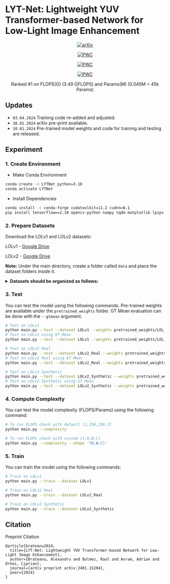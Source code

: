 # LYT-Net: Lightweight YUV Transformer-based Network for Low-Light Image Enhancement

<div align="center">
  
[![arXiv](https://img.shields.io/badge/arxiv-paper-179bd3)](https://arxiv.org/abs/2401.15204)
	
[![PWC](https://img.shields.io/endpoint.svg?url=https://paperswithcode.com/badge/lyt-net-lightweight-yuv-transformer-based/low-light-image-enhancement-on-lol)](https://paperswithcode.com/sota/low-light-image-enhancement-on-lol?p=lyt-net-lightweight-yuv-transformer-based)
	
[![PWC](https://img.shields.io/endpoint.svg?url=https://paperswithcode.com/badge/lyt-net-lightweight-yuv-transformer-based/low-light-image-enhancement-on-lolv2)](https://paperswithcode.com/sota/low-light-image-enhancement-on-lolv2?p=lyt-net-lightweight-yuv-transformer-based)

[![PWC](https://img.shields.io/endpoint.svg?url=https://paperswithcode.com/badge/lyt-net-lightweight-yuv-transformer-based/low-light-image-enhancement-on-lolv2-1)](https://paperswithcode.com/sota/low-light-image-enhancement-on-lolv2-1?p=lyt-net-lightweight-yuv-transformer-based)

Ranked #1 on FLOPS(G) (3.49 GFLOPS) and Params(M) (0.045M = 45k Params)
</div>

## Updates
<!-- - `12.01.2024`: text update -->
- `03.04.2024` Training code re-added and adjusted.
- `30.01.2024` arXiv pre-print available.
- `10.01.2024` Pre-trained model weights and code for training and testing are released.

## Experiment

### 1. Create Environment
- Make Conda Environment
```bash
conda create -n LYTNet python=3.10
conda activate LYTNet
```
- Install Dependencies
```bash
conda install -c conda-forge cudatoolkit=11.2 cudnn=8.1
pip install tensorflow==2.10 opencv-python numpy tqdm matplotlib lpips
```

### 2. Prepare Datasets
Download the LOLv1 and LOLv2 datasets:

LOLv1 - [Google Drive](https://drive.google.com/file/d/1vhJg75hIpYvsmryyaxdygAWeHuiY_HWu/view?usp=sharing)

LOLv2 - [Google Drive](https://drive.google.com/file/d/1OMfP6Ks2QKJcru1wS2eP629PgvKqF2Tw/view?usp=sharing)

**Note:** Under the main directory, create a folder called ```data``` and place the dataset folders inside it.
<details>
  <summary>
  <b>Datasets should be organized as follows:</b>
  </summary>

  ```
    |--data   
    |    |--LOLv1
    |    |    |--Train
    |    |    |    |--input
    |    |    |    |     ...
    |    |    |    |--target
    |    |    |    |     ...
    |    |    |--Test
    |    |    |    |--input
    |    |    |    |     ...
    |    |    |    |--target
    |    |    |    |     ...
    |    |--LOLv2
    |    |    |--Real_captured
    |    |    |    |--Train
    |    |    |    |    |--Low
    |    |    |    |    |     ...
    |    |    |    |    |--Normal
    |    |    |    |    |     ...
    |    |    |    |--Test
    |    |    |    |    |--Low
    |    |    |    |    |     ...
    |    |    |    |    |--Normal
    |    |    |    |    |     ...
    |    |    |--Synthetic
    |    |    |    |--Train
    |    |    |    |    |--Low
    |    |    |    |    |    ...
    |    |    |    |    |--Normal
    |    |    |    |    |    ...
    |    |    |    |--Test
    |    |    |    |    |--Low
    |    |    |    |    |    ...
    |    |    |    |    |--Normal
    |    |    |    |    |    ...
  ```

</details>

### 3. Test
You can test the model using the following commands. Pre-trained weights are available under the ```pretrained_weights``` folder. GT Mean evaluation can be done with the ```--gtmean``` argument.

```bash
# Test on LOLv1
python main.py --test --dataset LOLv1 --weights pretrained_weights/LOL_v1_weights.h5
# Test on LOLv1 using GT Mean
python main.py --test --dataset LOLv1 --weights pretrained_weights/LOL_v1_weights.h5 --gtmean

# Test on LOLv2 Real
python main.py --test --dataset LOLv2_Real --weights pretrained_weights/LOL_v2_real_weights.h5
# Test on LOLv2 Real using GT Mean
python main.py --test --dataset LOLv2_Real --weights pretrained_weights/LOL_v2_real_weights.h5 --gtmean

# Test on LOLv2 Synthetic
python main.py --test --dataset LOLv2_Synthetic --weights pretrained_weights/LOL_v2_synthetic_weights.h5
# Test on LOLv2 Synthetic using GT Mean
python main.py --test --dataset LOLv2_Synthetic --weights pretrained_weights/LOL_v2_synthetic_weights.h5 --gtmean
```

### 4. Compute Complexity
You can test the model complexity (FLOPS/Params) using the following command:
```bash
# To run FLOPS check with default (1,256,256,3)
python main.py --complexity

# To run FLOPS check with custom (1,H,W,C)
python main.py --complexity --shape '(H,W,C)'
```

### 5. Train
You can train the model using the following commands:

```bash
# Train on LOLv1
python main.py --train --dataset LOLv1

# Train on LOLv2 Real
python main.py --train --dataset LOLv2_Real

# Train on LOLv2 Synthetic
python main.py --train --dataset LOLv2_Synthetic
```

## Citation
Preprint Citation
```
@article{brateanu2024,
  title={LYT-Net: Lightweight YUV Transformer-based Network for Low-Light Image Enhancement},
  author={Brateanu, Alexandru and Balmez, Raul and Avram, Adrian and Orhei, Ciprian},
  journal={arXiv preprint arXiv:2401.15204},
  year={2024}
}
```
